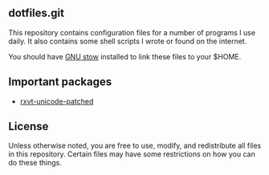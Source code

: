 dotfiles.git
-----
This repository contains configuration files for a number of programs
I use daily. It also contains some shell scripts I wrote or found on
the internet.

You should have [GNU stow][gnu-stow] installed to link
these files to your $HOME.

Important packages
-----
* [rxvt-unicode-patched][urxvt-patch]

License
-----
Unless otherwise noted, you are free to use, modify, and redistribute
all files in this repository. Certain files may have some restrictions
on how you can do these things.

[gnu-stow]: http://www.gnu.org/software/stow/
[urxvt-patch]: https://aur.archlinux.org/packages/rxvt-unicode-patched
